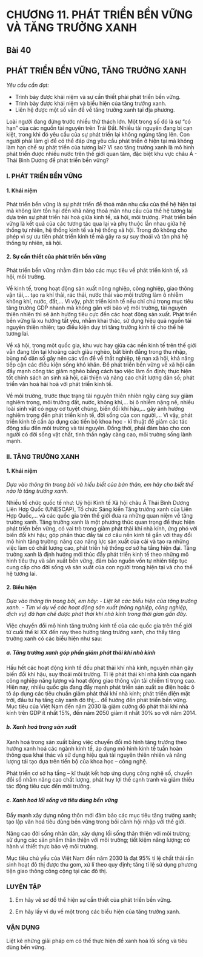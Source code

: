 # CHƯƠNG 11. PHÁT TRIỂN BỀN VỮNG VÀ TĂNG TRƯỞNG XANH

## Bài 40
## PHÁT TRIỂN BỀN VỮNG, TĂNG TRƯỞNG XANH

*Yêu cầu cần đạt:*
- Trình bày được khái niệm và sự cần thiết phải phát triển bền vững.
- Trình bày được khái niệm và biểu hiện của tăng trưởng xanh.
- Liên hệ được một số vấn đề về tăng trưởng xanh tại địa phương.

Loài người đang đứng trước nhiều thử thách lớn. Một trong số đó là sự “có hạn” của các nguồn tài nguyên trên Trái Đất. Nhiều tài nguyên đang bị cạn kiệt, trong khi đó yêu cầu của sự phát triển lại không ngừng tăng lên. Con người phải làm gì để có thể đáp ứng yêu cầu phát triển ở hiện tại mà không làm hạn chế sự phát triển của tương lai? Vì sao tăng trưởng xanh là mô hình phát triển được nhiều nước trên thế giới quan tâm, đặc biệt khu vực châu Á - Thái Bình Dương để phát triển bền vững?

### I. PHÁT TRIỂN BỀN VỮNG
#### 1. Khái niệm

Phát triển bền vững là sự phát triển để thoả mãn nhu cầu của thế hệ hiện tại mà không làm tổn hại đến khả năng thoả mãn nhu cầu của thế hệ tương lai dựa trên sự phát triển hài hoà giữa kinh tế, xã hội, môi trường. Phát triển bền vững là kết quả của các tương tác qua lại và phụ thuộc lẫn nhau giữa hệ thống tự nhiên, hệ thống kinh tế và hệ thống xã hội. Trong đó không cho phép vì sự ưu tiên phát triển kinh tế mà gây ra sự suy thoái và tàn phá hệ thống tự nhiên, xã hội.

#### 2. Sự cần thiết của phát triển bền vững

Phát triển bền vững nhằm đảm bảo các mục tiêu về phát triển kinh tế, xã hội, môi trường.

Về kinh tế, trong hoạt động sản xuất nông nghiệp, công nghiệp, giao thông vận tải,... tạo ra khí thải, rác thải, nước thải vào môi trường làm ô nhiễm không khí, nước, đất,... Vì vậy, phát triển kinh tế nếu chỉ chú trọng mục tiêu tăng trưởng GDP nhanh mà không gắn với bảo vệ môi trường, tài nguyên thiên nhiên thì sẽ ảnh hưởng tiêu cực đến các hoạt động sản xuất. Phát triển bền vững là xu hướng tất yếu, nhằm khai thác, sử dụng hiệu quả nguồn tài nguyên thiên nhiên; tạo điều kiện duy trì tăng trưởng kinh tế cho thế hệ tương lai.

Về xã hội, trong một quốc gia, khu vực hay giữa các nền kinh tế trên thế giới vẫn đang tồn tại khoảng cách giàu nghèo, bất bình đẳng trong thu nhập, bùng nổ dân số gây nên các vấn đề về thất nghiệp, tệ nạn xã hội, khả năng tiếp cận các điều kiện sống khó khăn. Để phát triển bền vững về xã hội cần đẩy mạnh công tác giảm nghèo bằng cách tạo việc làm ổn định; thực hiện tốt chính sách an sinh xã hội, cải thiện và nâng cao chất lượng dân số; phát triển văn hoá hài hoà với phát triển kinh tế.

Về môi trường, trước thực trạng tài nguyên thiên nhiên ngày càng suy giảm nghiêm trọng, môi trường đất, nước, không khí,... bị ô nhiễm nặng nề, nhiều loài sinh vật có nguy cơ tuyệt chủng, biến đổi khí hậu,... gây ảnh hưởng nghiêm trọng đến phát triển kinh tế, đời sống của con người,... Vì vậy, phát triển kinh tế cần áp dụng các tiến bộ khoa học - kĩ thuật để giảm các tác động xấu đến môi trường và tài nguyên. Đồng thời, phải đảm bảo cho con người có đời sống vật chất, tinh thần ngày càng cao, môi trường sống lành mạnh.

### II. TĂNG TRƯỞNG XANH
#### 1. Khái niệm

*Dựa vào thông tin trong bài và hiểu biết của bản thân, em hãy cho biết thế nào là tăng trưởng xanh.*

Nhiều tổ chức quốc tế như: Uỷ hội Kinh tế Xã hội châu Á Thái Bình Dương Liên Hợp Quốc (UNESCAP), Tổ chức Sáng kiến Tăng trưởng xanh của Liên Hợp Quốc,... và các quốc gia trên thế giới đưa ra những quan niệm về tăng trưởng xanh. Tăng trưởng xanh là một phương thức quan trọng để thực hiện phát triển bền vững, có vai trò trong giảm phát thải khí nhà kính, ứng phó với biến đổi khí hậu; góp phần thúc đẩy tái cơ cấu nền kinh tế gắn với thay đổi mô hình tăng trưởng: nâng cao năng lực sản xuất của cải và tạo ra những việc làm có chất lượng cao, phát triển hệ thống cơ sở hạ tầng hiện đại. Tăng trưởng xanh là định hướng mới thúc đẩy phát triển kinh tế theo những mô hình tiêu thụ và sản xuất bền vững, đảm bảo nguồn vốn tự nhiên tiếp tục cung cấp cho đời sống và sản xuất của con người trong hiện tại và cho thế hệ tương lai.

#### 2. Biểu hiện

*Dựa vào thông tin trong bài, em hãy: - Liệt kê các biểu hiện của tăng trưởng xanh. - Tìm ví dụ về các hoạt động sản xuất (nông nghiệp, công nghiệp, dịch vụ) đã hạn chế được phát thải khí nhà kính trong thời gian gần đây.*

Việc chuyển đổi mô hình tăng trưởng kinh tế của các quốc gia trên thế giới từ cuối thế kỉ XX đến nay theo hướng tăng trưởng xanh, cho thấy tăng trưởng xanh có các biểu hiện như sau:

##### a. Tăng trưởng xanh góp phần giảm phát thải khí nhà kính

Hầu hết các hoạt động kinh tế đều phát thải khí nhà kính, nguyên nhân gây biến đổi khí hậu, suy thoái môi trường. Tỉ lệ phát thải khí nhà kính của ngành công nghiệp năng lượng và hoạt động giao thông vận tải chiếm tỉ trọng cao. Hiện nay, nhiều quốc gia đang đẩy mạnh phát triển sản xuất xe điện hoặc ô tô áp dụng các tiêu chuẩn giảm phát thải khí nhà kính; phát triển điện mặt trời, đầu tư hạ tầng cây xanh đô thị;... để hướng đến phát triển bền vững. Mục tiêu của Việt Nam đến năm 2030 là giảm cường độ phát thải khí nhà kính trên GDP ít nhất 15%, đến năm 2050 giảm ít nhất 30% so với năm 2014.

##### b. Xanh hoá trong sản xuất

Xanh hoá trong sản xuất bằng việc chuyển đổi mô hình tăng trưởng theo hướng xanh hoá các ngành kinh tế, áp dụng mô hình kinh tế tuần hoàn thông qua khai thác và sử dụng hiệu quả tài nguyên thiên nhiên và năng lượng tái tạo dựa trên tiến bộ của khoa học – công nghệ.

Phát triển cơ sở hạ tầng – kĩ thuật kết hợp ứng dụng công nghệ số, chuyển đổi số nhằm nâng cao chất lượng, phát huy lợi thế cạnh tranh và giảm thiểu tác động tiêu cực đến môi trường.

##### c. Xanh hoá lối sống và tiêu dùng bền vững

Đẩy mạnh xây dựng nông thôn mới đảm bảo các mục tiêu tăng trưởng xanh; tạo lập văn hoá tiêu dùng bền vững trong bối cảnh hội nhập với thế giới.

Nâng cao đời sống nhân dân, xây dựng lối sống thân thiện với môi trường; sử dụng các sản phẩm thân thiện với môi trường; tiết kiệm năng lượng; có hành vi thiết thực bảo vệ môi trường.

Mục tiêu chủ yếu của Việt Nam đến năm 2030 là đạt 95% tỉ lệ chất thải rắn sinh hoạt đô thị được thu gom, xử lí theo quy định; tăng tỉ lệ sử dụng phương tiện giao thông công cộng tại các đô thị.

### LUYỆN TẬP
1. Em hãy vẽ sơ đồ thể hiện sự cần thiết của phát triển bền vững.

2. Em hãy lấy ví dụ về một trong các biểu hiện của tăng trưởng xanh.

### VẬN DỤNG

Liệt kê những giải pháp em có thể thực hiện để xanh hoá lối sống và tiêu dùng bền vững.
